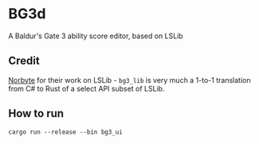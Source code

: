 # BG3d
A Baldur's Gate 3 ability score editor, based on LSLib

## Credit
[Norbyte](https://github.com/Norbyte) for their work on LSLib - `bg3_lib` is very much a 1-to-1 translation from C# to Rust of a select API subset of LSLib.

## How to run
```
cargo run --release --bin bg3_ui
```
